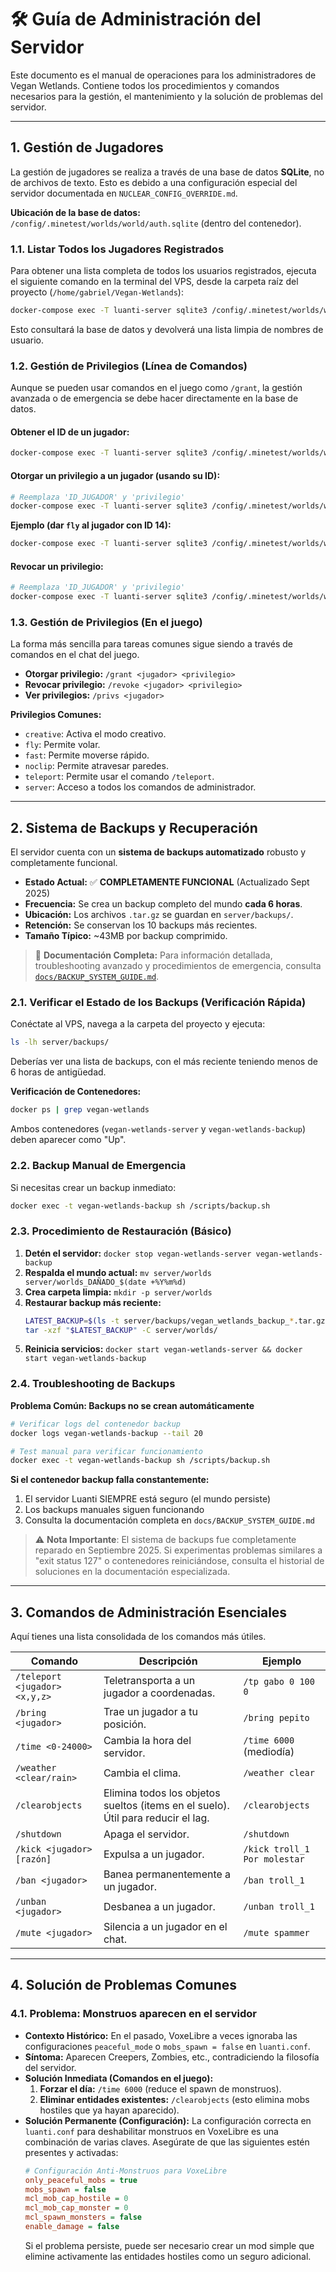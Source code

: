 # 🛠️ Guía de Administración del Servidor

Este documento es el manual de operaciones para los administradores de Vegan Wetlands. Contiene todos los procedimientos y comandos necesarios para la gestión, el mantenimiento y la solución de problemas del servidor.

---

## 1. Gestión de Jugadores

La gestión de jugadores se realiza a través de una base de datos **SQLite**, no de archivos de texto. Esto es debido a una configuración especial del servidor documentada en `NUCLEAR_CONFIG_OVERRIDE.md`.

**Ubicación de la base de datos:** `/config/.minetest/worlds/world/auth.sqlite` (dentro del contenedor).

### 1.1. Listar Todos los Jugadores Registrados

Para obtener una lista completa de todos los usuarios registrados, ejecuta el siguiente comando en la terminal del VPS, desde la carpeta raíz del proyecto (`/home/gabriel/Vegan-Wetlands`):

```bash
docker-compose exec -T luanti-server sqlite3 /config/.minetest/worlds/world/auth.sqlite 'SELECT name FROM auth;'
```
Esto consultará la base de datos y devolverá una lista limpia de nombres de usuario.

### 1.2. Gestión de Privilegios (Línea de Comandos)

Aunque se pueden usar comandos en el juego como `/grant`, la gestión avanzada o de emergencia se debe hacer directamente en la base de datos.

#### Obtener el ID de un jugador:
```bash
docker-compose exec -T luanti-server sqlite3 /config/.minetest/worlds/world/auth.sqlite "SELECT id, name FROM auth WHERE name LIKE '%nombre_del_jugador%';"
```

#### Otorgar un privilegio a un jugador (usando su ID):
```bash
# Reemplaza 'ID_JUGADOR' y 'privilegio'
docker-compose exec -T luanti-server sqlite3 /config/.minetest/worlds/world/auth.sqlite "INSERT OR IGNORE INTO user_privileges (id, privilege) VALUES (ID_JUGADOR, 'privilegio');"
```
**Ejemplo (dar `fly` al jugador con ID 14):**
```bash
docker-compose exec -T luanti-server sqlite3 /config/.minetest/worlds/world/auth.sqlite "INSERT OR IGNORE INTO user_privileges (id, privilege) VALUES (14, 'fly');"
```

#### Revocar un privilegio:
```bash
# Reemplaza 'ID_JUGADOR' y 'privilegio'
docker-compose exec -T luanti-server sqlite3 /config/.minetest/worlds/world/auth.sqlite "DELETE FROM user_privileges WHERE id = ID_JUGADOR AND privilege = 'privilegio';"
```

### 1.3. Gestión de Privilegios (En el juego)

La forma más sencilla para tareas comunes sigue siendo a través de comandos en el chat del juego.

*   **Otorgar privilegio:** `/grant <jugador> <privilegio>`
*   **Revocar privilegio:** `/revoke <jugador> <privilegio>`
*   **Ver privilegios:** `/privs <jugador>`

**Privilegios Comunes:**
*   `creative`: Activa el modo creativo.
*   `fly`: Permite volar.
*   `fast`: Permite moverse rápido.
*   `noclip`: Permite atravesar paredes.
*   `teleport`: Permite usar el comando `/teleport`.
*   `server`: Acceso a todos los comandos de administrador.

---

## 2. Sistema de Backups y Recuperación

El servidor cuenta con un **sistema de backups automatizado** robusto y completamente funcional.

*   **Estado Actual:** ✅ **COMPLETAMENTE FUNCIONAL** (Actualizado Sept 2025)
*   **Frecuencia:** Se crea un backup completo del mundo **cada 6 horas**.
*   **Ubicación:** Los archivos `.tar.gz` se guardan en `server/backups/`.
*   **Retención:** Se conservan los 10 backups más recientes.
*   **Tamaño Típico:** ~43MB por backup comprimido.

> 📖 **Documentación Completa:** Para información detallada, troubleshooting avanzado y procedimientos de emergencia, consulta [`docs/BACKUP_SYSTEM_GUIDE.md`](BACKUP_SYSTEM_GUIDE.md).

### 2.1. Verificar el Estado de los Backups (Verificación Rápida)

Conéctate al VPS, navega a la carpeta del proyecto y ejecuta:
```bash
ls -lh server/backups/
```
Deberías ver una lista de backups, con el más reciente teniendo menos de 6 horas de antigüedad.

**Verificación de Contenedores:**
```bash
docker ps | grep vegan-wetlands
```
Ambos contenedores (`vegan-wetlands-server` y `vegan-wetlands-backup`) deben aparecer como "Up".

### 2.2. Backup Manual de Emergencia

Si necesitas crear un backup inmediato:
```bash
docker exec -t vegan-wetlands-backup sh /scripts/backup.sh
```

### 2.3. Procedimiento de Restauración (Básico)

1.  **Detén el servidor:** `docker stop vegan-wetlands-server vegan-wetlands-backup`
2.  **Respalda el mundo actual:** `mv server/worlds server/worlds_DAÑADO_$(date +%Y%m%d)`
3.  **Crea carpeta limpia:** `mkdir -p server/worlds`
4.  **Restaurar backup más reciente:** 
    ```bash
    LATEST_BACKUP=$(ls -t server/backups/vegan_wetlands_backup_*.tar.gz | head -1)
    tar -xzf "$LATEST_BACKUP" -C server/worlds/
    ```
5.  **Reinicia servicios:** `docker start vegan-wetlands-server && docker start vegan-wetlands-backup`

### 2.4. Troubleshooting de Backups

**Problema Común: Backups no se crean automáticamente**

```bash
# Verificar logs del contenedor backup
docker logs vegan-wetlands-backup --tail 20

# Test manual para verificar funcionamiento
docker exec -t vegan-wetlands-backup sh /scripts/backup.sh
```

**Si el contenedor backup falla constantemente:**
1. El servidor Luanti SIEMPRE está seguro (el mundo persiste)
2. Los backups manuales siguen funcionando
3. Consulta la documentación completa en `docs/BACKUP_SYSTEM_GUIDE.md`

> ⚠️ **Nota Importante**: El sistema de backups fue completamente reparado en Septiembre 2025. Si experimentas problemas similares a "exit status 127" o contenedores reiniciándose, consulta el historial de soluciones en la documentación especializada.

---

## 3. Comandos de Administración Esenciales

Aquí tienes una lista consolidada de los comandos más útiles.

| Comando | Descripción | Ejemplo |
|---|---|---|
| `/teleport <jugador> <x,y,z>` | Teletransporta a un jugador a coordenadas. | `/tp gabo 0 100 0` |
| `/bring <jugador>` | Trae un jugador a tu posición. | `/bring pepito` |
| `/time <0-24000>` | Cambia la hora del servidor. | `/time 6000` (mediodía) |
| `/weather <clear/rain>` | Cambia el clima. | `/weather clear` |
| `/clearobjects` | Elimina todos los objetos sueltos (items en el suelo). Útil para reducir el lag. | `/clearobjects` |
| `/shutdown` | Apaga el servidor. | `/shutdown` |
| `/kick <jugador> [razón]` | Expulsa a un jugador. | `/kick troll_1 Por molestar` |
| `/ban <jugador>` | Banea permanentemente a un jugador. | `/ban troll_1` |
| `/unban <jugador>` | Desbanea a un jugador. | `/unban troll_1` |
| `/mute <jugador>` | Silencia a un jugador en el chat. | `/mute spammer` |

---

## 4. Solución de Problemas Comunes

### 4.1. Problema: Monstruos aparecen en el servidor

*   **Contexto Histórico:** En el pasado, VoxeLibre a veces ignoraba las configuraciones `peaceful_mode` o `mobs_spawn = false` en `luanti.conf`.
*   **Síntoma:** Aparecen Creepers, Zombies, etc., contradiciendo la filosofía del servidor.
*   **Solución Inmediata (Comandos en el juego):**
    1.  **Forzar el día:** `/time 6000` (reduce el spawn de monstruos).
    2.  **Eliminar entidades existentes:** `/clearobjects` (esto elimina mobs hostiles que ya hayan aparecido).
*   **Solución Permanente (Configuración):**
    La configuración correcta en `luanti.conf` para deshabilitar monstruos en VoxeLibre es una combinación de varias claves. Asegúrate de que las siguientes estén presentes y activadas:
    ```ini
    # Configuración Anti-Monstruos para VoxeLibre
    only_peaceful_mobs = true
    mobs_spawn = false
    mcl_mob_cap_hostile = 0
    mcl_mob_cap_monster = 0
    mcl_spawn_monsters = false
    enable_damage = false
    ```
    Si el problema persiste, puede ser necesario crear un mod simple que elimine activamente las entidades hostiles como un seguro adicional.
